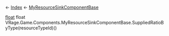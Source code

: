 ← [Index](Api-Index) ← [MyResourceSinkComponentBase](VRage.Game.Components.MyResourceSinkComponentBase)

[float](System.Single) float VRage.Game.Components.MyResourceSinkComponentBase.SuppliedRatioByType(resourceTypeId)()